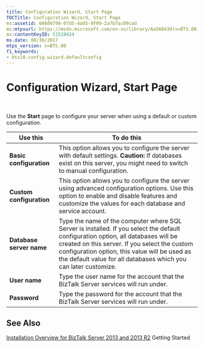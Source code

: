 ```yaml
---
title: Configuration Wizard, Start Page
TOCTitle: Configuration Wizard, Start Page
ms:assetid: 60609799-07d5-4a05-9f09-2a7b7ac09cad
ms:mtpsurl: https://msdn.microsoft.com/en-us/library/Aa560439(v=BTS.80)
ms:contentKeyID: 51528424
ms.date: 08/30/2017
mtps_version: v=BTS.80
f1_keywords:
- bts10.config.wizard.defaultconfig
---
```


# Configuration Wizard, Start Page

 

Use the **Start** page to configure your server when using a default or custom configuration.

<table>
<thead>
<tr class="header">
<th>Use this</th>
<th>To do this</th>
</tr>
</thead>
<tbody>
<tr class="odd">
<td><strong>Basic configuration</strong></td>
<td>This option allows you to configure the server with default settings. <strong>Caution:</strong> If databases exist on this server, you might need to switch to manual configuration.</td>
</tr>
<tr class="even">
<td><strong>Custom configuration</strong></td>
<td>This option allows you to configure the server using advanced configuration options. Use this option to enable and disable features and customize the values for each database and service account.</td>
</tr>
<tr class="odd">
<td><strong>Database server name</strong></td>
<td>Type the name of the computer where SQL Server is installed. If you select the default configuration option, all databases will be created on this server. If you select the custom configuration option, this value will be used as the default value for all databases which you can later customize.</td>
</tr>
<tr class="even">
<td><strong>User name</strong></td>
<td>Type the user name for the account that the BizTalk Server services will run under.</td>
</tr>
<tr class="odd">
<td><strong>Password</strong></td>
<td>Type the password for the account that the BizTalk Server services will run under.</td>
</tr>
</tbody>
</table>


## See Also

[Installation Overview for BizTalk Server 2013 and 2013 R2](https://msdn.microsoft.com/library/jj248688\(v=bts.80\))  
Getting Started


